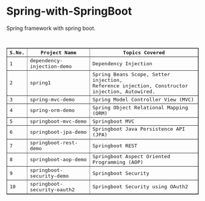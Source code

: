 # Spring-with-SpringBoot
Spring framework with spring boot.

<pre>
    <table border="1">
        <tr>
            <th> S.No. </th>
            <th> Project Name </th>
            <th> Topics Covered </th>
        </tr>
        <tr>
            <td>1</td>
            <td> dependency-injection-demo </td>
            <td> Dependency Injection </td>
        </tr>
        <tr>
            <td>2</td>
            <td> spring1</td>
            <td> Spring Beans Scope, Setter injection, <br> Reference injection, Constructor injection, Autowired. </td>
        </tr>
        <tr>
            <td>3</td>
            <td> spring-mvc-demo </td>
            <td> Spring Model Controller View (MVC) </td>
        </tr>
        <tr>
            <td>4</td>
            <td> spring-orm-demo </td>
            <td> Spring Object Relational Mapping (ORM) </td>
        </tr>
        <tr>
            <td>5</td>
            <td> springboot-mvc-demo </td>
            <td> Springboot MVC </td>
        </tr>
        <tr>
            <td>6</td>
            <td> springboot-jpa-demo </td>
            <td> Springboot Java Persistence API (JPA) </td>
        </tr>
        <tr>
            <td>7</td>
            <td> springboot-rest-demo </td>
            <td> Springboot REST </td>
        </tr>
        <tr>
            <td>8</td>
            <td> springboot-aop-demo </td>
            <td> Springboot Aspect Oriented Programming  (AOP) </td>
        </tr>
        <tr>
            <td>9</td>
            <td> springboot-security-demo </td>
            <td> Springboot Security </td>
        </tr>
        <tr>
            <td>10</td>
            <td> springboot-security-oauth2 </td>
            <td> Springboot Security using OAuth2 </td>
        </tr>
    </table>
    </pre>

